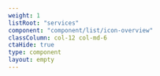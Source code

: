 ```yaml
---
weight: 1
listRoot: "services"
component: "component/list/icon-overview"
classColumn: col-12 col-md-6
ctaHide: true
type: component
layout: empty
---
```

